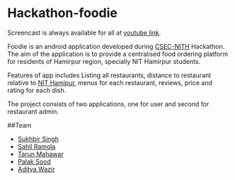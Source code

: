# Hackathon-foodie

Screencast is always available for all at [youtube link](https://youtu.be/fBvLsQcRTMU).


Foodie is an android application developed during [CSEC-NITH](https://github.com/CSEC-NITH) Hackathon. The aim of the application is to provide a centralised food ordering platform for residents of Hamirpur region, specially NIT Hamirpur students. 

Features of app includes Listing all restaurants, distance to restaurant relative to [NIT Hamipur](http://nith.ac.in/newweb/), menus for each restaurant, reviews, price and rating for each dish.

The project consists of two applications, one for user and second for restaurant admin.

##Team
* [Sukhbir Singh](https://github.com/sukhbir-singh/)
* [Sahil Ramola](https://github.com/RamolaWeb)
* [Tarun Mahawar](https://github.com/TarunMahawar)
* [Palak Sood](https://github.com/palak97)
* [Aditya Wazir](https://github.com/adityawazir)

